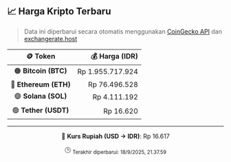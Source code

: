 

<!-- HARGA_KRIPTO -->
## 📈 Harga Kripto Terbaru

> Data ini diperbarui secara otomatis menggunakan [CoinGecko API](https://www.coingecko.com/) dan [exchangerate.host](https://exchangerate.host/)

<div align="center">

| 🪙 Token | 💰 Harga (IDR) |
|:------:|---------------:|
| 🟠 **Bitcoin (BTC)**   | Rp 1.955.717.924 |
| 🔵 **Ethereum (ETH)**  | Rp 76.496.528 |
| 🟣 **Solana (SOL)**    | Rp 4.111.192 |
| 🟢 **Tether (USDT)**   | Rp 16.620 |

---

💱 **Kurs Rupiah (USD → IDR)**: Rp 16.617

🕒 <sub>Terakhir diperbarui: 18/9/2025, 21.37.59</sub>

</div>
<!-- /HARGA_KRIPTO -->